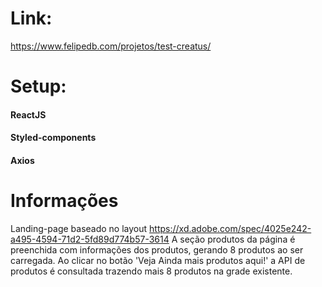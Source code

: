 # Link: 
<https://www.felipedb.com/projetos/test-creatus/>
# Setup: 
#### ReactJS
#### Styled-components
#### Axios

# Informações
Landing-page baseado no layout <https://xd.adobe.com/spec/4025e242-a495-4594-71d2-5fd89d774b57-3614>
A seção produtos da página é preenchida com informações dos produtos, gerando 8 produtos ao ser carregada. 
Ao clicar no botão 'Veja Ainda mais produtos aqui!' a API de produtos é consultada trazendo mais 8 produtos na grade existente.
